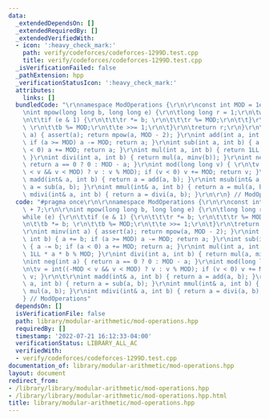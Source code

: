 ```yaml
---
data:
  _extendedDependsOn: []
  _extendedRequiredBy: []
  _extendedVerifiedWith:
  - icon: ':heavy_check_mark:'
    path: verify/codeforces/codeforces-1299D.test.cpp
    title: verify/codeforces/codeforces-1299D.test.cpp
  _isVerificationFailed: false
  _pathExtension: hpp
  _verificationStatusIcon: ':heavy_check_mark:'
  attributes:
    links: []
  bundledCode: "\r\nnamespace ModOperations {\r\n\r\nconst int MOD = 1e9 + 7;\r\n\r\
    \nint mpow(long long b, long long e) {\r\n\tlong long r = 1;\r\n\twhile (e) {\r\
    \n\t\tif (e & 1) {\r\n\t\t\tr *= b; \r\n\t\t\tr %= MOD;\r\n\t\t}\r\n\t\tb *= b;\
    \ \r\n\t\tb %= MOD;\r\n\t\te >>= 1;\r\n\t}\r\n\treturn r;\r\n}\r\n\r\nint minv(int\
    \ a) { assert(a); return mpow(a, MOD - 2); }\r\nint add(int a, int b) { a += b;\
    \ if (a >= MOD) a -= MOD; return a; }\r\nint sub(int a, int b) { a -= b; if (a\
    \ < 0) a += MOD; return a; }\r\nint mul(int a, int b) { return 1LL * a * b % MOD;\
    \ }\r\nint divi(int a, int b) { return mul(a, minv(b)); }\r\nint neg(int a) {\
    \ return a == 0 ? 0 : MOD - a; }\r\nint mod(long long v) { \r\n\tv = int((-MOD\
    \ < v && v < MOD) ? v : v % MOD); if (v < 0) v += MOD; return v; }\r\n\t\r\nint\
    \ madd(int& a, int b) { return a = add(a, b); }\r\nint msub(int& a, int b) { return\
    \ a = sub(a, b); }\r\nint mmul(int& a, int b) { return a = mul(a, b); }\r\nint\
    \ mdivi(int& a, int b) { return a = divi(a, b); }\r\n\r\n} // ModOperations\n"
  code: "#pragma once\r\n\r\nnamespace ModOperations {\r\n\r\nconst int MOD = 1e9\
    \ + 7;\r\n\r\nint mpow(long long b, long long e) {\r\n\tlong long r = 1;\r\n\t\
    while (e) {\r\n\t\tif (e & 1) {\r\n\t\t\tr *= b; \r\n\t\t\tr %= MOD;\r\n\t\t}\r\
    \n\t\tb *= b; \r\n\t\tb %= MOD;\r\n\t\te >>= 1;\r\n\t}\r\n\treturn r;\r\n}\r\n\
    \r\nint minv(int a) { assert(a); return mpow(a, MOD - 2); }\r\nint add(int a,\
    \ int b) { a += b; if (a >= MOD) a -= MOD; return a; }\r\nint sub(int a, int b)\
    \ { a -= b; if (a < 0) a += MOD; return a; }\r\nint mul(int a, int b) { return\
    \ 1LL * a * b % MOD; }\r\nint divi(int a, int b) { return mul(a, minv(b)); }\r\
    \nint neg(int a) { return a == 0 ? 0 : MOD - a; }\r\nint mod(long long v) { \r\
    \n\tv = int((-MOD < v && v < MOD) ? v : v % MOD); if (v < 0) v += MOD; return\
    \ v; }\r\n\t\r\nint madd(int& a, int b) { return a = add(a, b); }\r\nint msub(int&\
    \ a, int b) { return a = sub(a, b); }\r\nint mmul(int& a, int b) { return a =\
    \ mul(a, b); }\r\nint mdivi(int& a, int b) { return a = divi(a, b); }\r\n\r\n\
    } // ModOperations"
  dependsOn: []
  isVerificationFile: false
  path: library/modular-arithmetic/mod-operations.hpp
  requiredBy: []
  timestamp: '2022-07-21 16:12:33-04:00'
  verificationStatus: LIBRARY_ALL_AC
  verifiedWith:
  - verify/codeforces/codeforces-1299D.test.cpp
documentation_of: library/modular-arithmetic/mod-operations.hpp
layout: document
redirect_from:
- /library/library/modular-arithmetic/mod-operations.hpp
- /library/library/modular-arithmetic/mod-operations.hpp.html
title: library/modular-arithmetic/mod-operations.hpp
---
```

